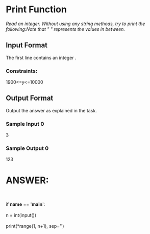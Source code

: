 


# Print Function
_Read an integer. Without using any string methods, try to print the following:Note that " " represents the values in between._ <br />

## Input Format<br />
The first line contains an integer .
<br />
### Constraints: <br /> 
1900<=y<=10000<br />
## Output Format<br />
Output the answer as explained in the task.
<br />
### Sample Input 0<br />
3<br />
### Sample Output 0<br />
123<br />


# ANSWER: <br />
<br />
   
   if __name__ == '__main__': <br />
    <br />n = int(input()) <br />
    <br />print(*range(1, n+1), sep='')<br />
